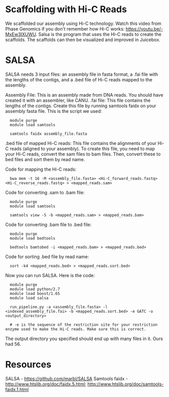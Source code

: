 # Scaffolding with Hi-C Reads
We scaffolded our assembly using Hi-C technology.  Watch this video from Phase Genomics if you don't remember how Hi-C works: https://youtu.be/-MxEw3IXUWU. Salsa is the program that uses the Hi-C reads to create the scaffolds. The scaffolds can then be visualized and improved in Juicebox.

# SALSA 
SALSA needs 3 input files: an assembly file in fasta format, a .fai file with the lengths of the contigs, and a .bed file of Hi-C reads mapped to the assembly. 
  
  Assembly File: This is an assembly made from DNA reads.  You should have created it with an assembler, like CANU.
  .fai file: This file contains the lengths of the contigs.  Create this file by running samtools faidx on your assembly fasta file. This is the script we used:
        
      module purge
      module load samtools

      samtools faidx assembly_file.fasta
  
  .bed file of mapped Hi-C reads: This file contains the alignments of your Hi-C reads (aligned to your assembly). To create this file, you need to map your Hi-C reads, convert the sam files to bam files. Then, convert these to bed files and sort them by read name.
  
   Code for mapping the Hi-C reads: 
    
      bwa mem -t 16 -M <assembly_file.fasta> <Hi-C_forward_reads.fastq> <Hi-C_reverse_reads.fastq> > <mapped_reads.sam>
   
   Code for converting .sam to .bam file:
   
      module purge
      module load samtools

      samtools view -S -b <mapped_reads.sam> > <mapped_reads.bam>
   
   Code for converting .bam file to .bed file:
      
      module purge
      module load bedtools

      bedtools bamtobed -i <mapped_reads.bam> > <mapped_reads.bed>
      
   Code for sorting .bed file by read name:
   
      sort -k4 <mapped_reads.bed> > <mapped_reads.sort.bed>
    
      
      
Now you can run SALSA. Here is the code:

      module purge    
      module load python/2.7
      module load boost/1.65
      module load salsa

      run_pipeline.py -a <assembly_file.fasta> -l <indexed_assembly_file.fai> -b <mapped_reads.sort.bed> -e GATC -o <output_directory>
      
      # -e is the sequence of the restriction site for your restriction enzyme used to make the Hi-C reads. Make sure this is correct.
   
   The output directory you specified should end up with many files in it. Ours had 56.
   
# Resources
  SALSA - https://github.com/marbl/SALSA
  Samtools faidx - http://www.htslib.org/doc/faidx.5.html; http://www.htslib.org/doc/samtools-faidx.1.html
